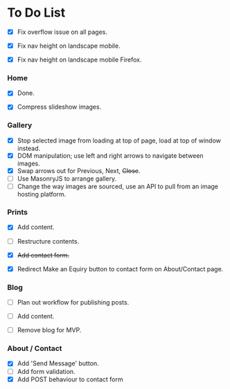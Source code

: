 # To Do List

- [x] Fix overflow issue on all pages.
- [x] Fix nav height on landscape mobile.
- [x] Fix nav height on landscape mobile Firefox.


### Home

- [x] Done.
- [x] Compress slideshow images.
 

### Gallery

- [x] Stop selected image from loading at top of page, load at top of window instead.
- [x] DOM manipulation; use left and right arrows to navigate between images.
- [x] Swap arrows out for Previous, Next, ~~Close~~.
- [ ] Use MasonryJS to arrange gallery.
- [ ] Change the way images are sourced, use an API to pull from an image hosting platform.

### Prints

- [x] Add content.
- [ ] Restructure contents.
- [x] ~~Add contact form.~~
- [x] Redirect Make an Equiry button to contact form on About/Contact page.


### Blog

- [ ] Plan out workflow for publishing posts.
- [ ] Add content.
- [ ] Remove blog for MVP.


### About / Contact

- [x] Add 'Send Message' button.
- [ ] Add form validation.
- [x] Add POST behaviour to contact form